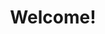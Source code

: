 ---
title: Welcome!
description: A clean documentation and blog to record some personal idea and thinking.
thumbnail:
    url: /img/sunrise.jpg
    author: Harris Vo
    authorURL: https://unsplash.com/@hoanvokim
    origin: https://unsplash.com/photos/ZX6BPboJrYk
    originName: Unsplash
actions:
  get-started:
    url: "https://teholic.github.io//content"
    title: "About"
    icon: "fas book-open"
---